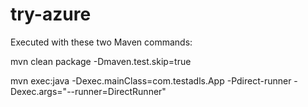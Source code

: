 # try-azure
Executed with these two Maven commands:

mvn clean package -Dmaven.test.skip=true

mvn exec:java -Dexec.mainClass=com.testadls.App -Pdirect-runner -Dexec.args="--runner=DirectRunner"
